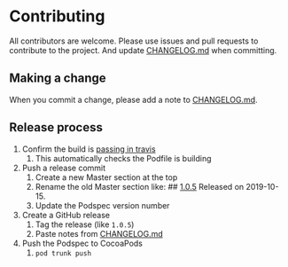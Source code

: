 # Contributing

All contributors are welcome. Please use issues and pull requests to contribute to the project. And update [CHANGELOG.md](https://github.com/koznobikhin/OzStringKit/blob/master/CHANGELOG.md) when committing.

## Making a change

When you commit a change, please add a note to [CHANGELOG.md](https://github.com/koznobikhin/OzStringKit/blob/master/CHANGELOG.md).

## Release process

1. Confirm the build is [passing in travis](https://travis-ci.org/koznobikhin/OzStringKit)
   1. This automatically checks the Podfile is building
2. Push a release commit
   1. Create a new Master section at the top
   2. Rename the old Master section like:
          ## [1.0.5](https://github.com/koznobikhin/OzStringKit/releases/tag/1.0.5)
          Released on 2019-10-15.
   3. Update the Podspec version number
3. Create a GitHub release
   1. Tag the release (like `1.0.5`)
   2. Paste notes from [CHANGELOG.md](https://github.com/koznobikhin/OzStringKit/blob/master/CHANGELOG.md)
3. Push the Podspec to CocoaPods
   1. `pod trunk push`
